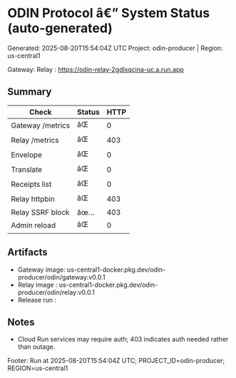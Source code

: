﻿# ODIN Protocol â€” System Status (auto-generated)

Generated: 2025-08-20T15:54:04Z UTC
Project: odin-producer  |  Region: us-central1

Gateway: 
Relay  : https://odin-relay-2gdlxqcina-uc.a.run.app

## Summary
| Check | Status | HTTP |
|---|---|---|
| Gateway /metrics | âŒ | 0 |
| Relay /metrics | âŒ | 403 |
| Envelope | âŒ | 0 |
| Translate | âŒ | 0 |
| Receipts list | âŒ | 0 |
| Relay httpbin | âŒ | 403 |
| Relay SSRF block | âœ… | 403 |
| Admin reload | âŒ | 0 |

## Artifacts
- Gateway image: us-central1-docker.pkg.dev/odin-producer/odin/gateway:v0.0.1
- Relay image  : us-central1-docker.pkg.dev/odin-producer/odin/relay:v0.0.1
- Release run  : 

## Notes
- Cloud Run services may require auth; 403 indicates auth needed rather than outage.

Footer: Run at 2025-08-20T15:54:04Z UTC; PROJECT_ID=odin-producer; REGION=us-central1
